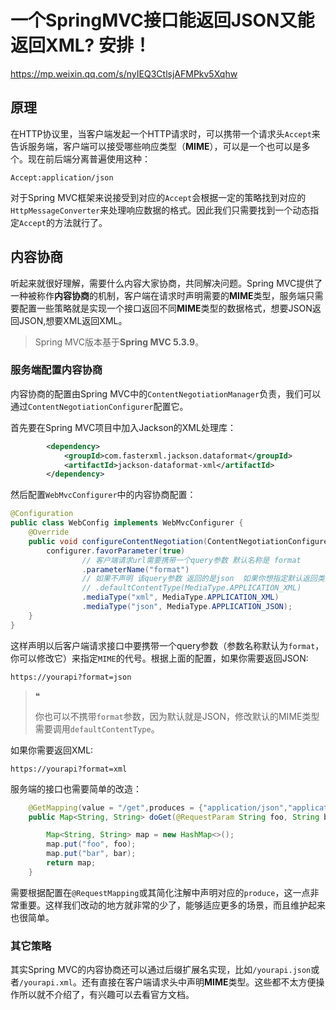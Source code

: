 # 一个SpringMVC接口能返回JSON又能返回XML? 安排！

https://mp.weixin.qq.com/s/nyIEQ3CtlsjAFMPkv5Xqhw

## 原理

在HTTP协议里，当客户端发起一个HTTP请求时，可以携带一个请求头`Accept`来告诉服务端，客户端可以接受哪些响应类型（**MIME**），可以是一个也可以是多个。现在前后端分离普遍使用这种：

```
Accept:application/json
```

对于Spring MVC框架来说接受到对应的`Accept`会根据一定的策略找到对应的`HttpMessageConverter`来处理响应数据的格式。因此我们只需要找到一个动态指定`Accept`的方法就行了。

## 内容协商

听起来就很好理解，需要什么内容大家协商，共同解决问题。Spring MVC提供了一种被称作**内容协商**的机制，客户端在请求时声明需要的**MIME**类型，服务端只需要配置一些策略就是实现一个接口返回不同**MIME**类型的数据格式，想要JSON返回JSON,想要XML返回XML。

> Spring MVC版本基于**Spring MVC 5.3.9**。

### 服务端配置内容协商

内容协商的配置由Spring MVC中的`ContentNegotiationManager`负责，我们可以通过`ContentNegotiationConfigurer`配置它。

首先要在Spring MVC项目中加入Jackson的XML处理库：

```xml
        <dependency>
            <groupId>com.fasterxml.jackson.dataformat</groupId>
            <artifactId>jackson-dataformat-xml</artifactId>
        </dependency>
```

然后配置`WebMvcConfigurer`中的内容协商配置：

```java
@Configuration
public class WebConfig implements WebMvcConfigurer {
    @Override
    public void configureContentNegotiation(ContentNegotiationConfigurer configurer) {
        configurer.favorParameter(true)
                // 客户端请求url需要携带一个query参数 默认名称是 format
                .parameterName("format")
                // 如果不声明 该query参数 返回的是json  如果你想指定默认返回类型就需要声明
                // .defaultContentType(MediaType.APPLICATION_XML)
                .mediaType("xml", MediaType.APPLICATION_XML)
                .mediaType("json", MediaType.APPLICATION_JSON);
    }
}
```

这样声明以后客户端请求接口中要携带一个query参数（参数名称默认为`format`，你可以修改它）来指定`MIME`的代号。根据上面的配置，如果你需要返回JSON:

```
https://yourapi?format=json
```

> ❝
>
> 你也可以不携带`format`参数，因为默认就是JSON，修改默认的MIME类型需要调用`defaultContentType`。

如果你需要返回XML:

```
https://yourapi?format=xml
```

服务端的接口也需要简单的改造：

```java
    @GetMapping(value = "/get",produces = {"application/json","application/xml"})
    public Map<String, String> doGet(@RequestParam String foo, String bar) {

        Map<String, String> map = new HashMap<>();
        map.put("foo", foo);
        map.put("bar", bar);
        return map;
    }
```

需要根据配置在`@RequestMapping`或其简化注解中声明对应的`produce`，这一点非常重要。这样我们改动的地方就非常的少了，能够适应更多的场景，而且维护起来也很简单。

### 其它策略

其实Spring MVC的内容协商还可以通过后缀扩展名实现，比如`/yourapi.json`或者`/yourapi.xml`。还有直接在客户端请求头中声明**MIME**类型。这些都不太方便操作所以就不介绍了，有兴趣可以去看官方文档。